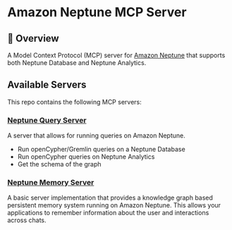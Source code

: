 # Amazon Neptune MCP Server

## 🌟 Overview

A Model Context Protocol (MCP) server for [Amazon Neptune](https://aws.amazon.com/neptune/) that supports both Neptune Database and Neptune Analytics.

## Available Servers

This repo contains the following MCP servers:

### [Neptune Query Server](./neptune-query/README.md)

A server that allows for running queries on Amazon Neptune.

- Run openCypher/Gremlin queries on a Neptune Database
- Run openCypher queries on Neptune Analytics
- Get the schema of the graph


### [Neptune Memory Server](./neptune-memory/README.md)

A basic server implementation that provides a knowledge graph based persistent memory system running on Amazon Neptune.  This allows your applications to remember information about the user and interactions across chats.